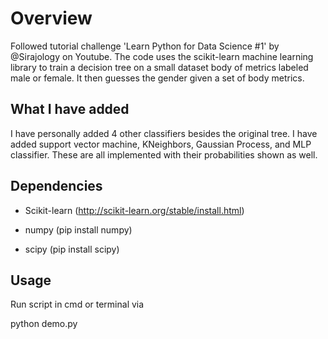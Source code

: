# Overview

Followed tutorial challenge 'Learn Python for Data Science #1' by @Sirajology on Youtube. The code uses the scikit-learn machine learning library to train a decision tree on a small dataset body of metrics labeled male or female. It then guesses the gender given a set of body metrics.

## What I have added

I have personally added 4 other classifiers besides the original tree. I have added support vector machine, KNeighbors, Gaussian Process, and MLP classifier. These are all implemented with their probabilities shown as well. 

## Dependencies 

- Scikit-learn (http://scikit-learn.org/stable/install.html)

- numpy (pip install numpy)

- scipy (pip install scipy)

## Usage

Run script in cmd or terminal via

python demo.py
